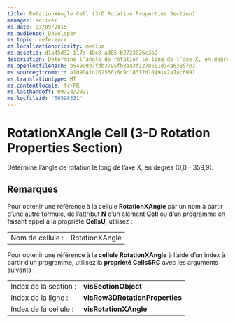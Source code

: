 ```yaml
---
title: RotationXAngle Cell (3-D Rotation Properties Section)
manager: soliver
ms.date: 03/09/2015
ms.audience: Developer
ms.topic: reference
ms.localizationpriority: medium
ms.assetid: d1a45d32-117a-48e8-ad65-b2723826c3b9
description: Détermine l’angle de rotation le long de l’axe X, en degrés (0,0 - 359,9).
ms.openlocfilehash: b5490937fdb3795fb3aa3f1278501d34a63857b3
ms.sourcegitcommit: a1d9041c20256616c9c183f7d1049142a7ac6991
ms.translationtype: MT
ms.contentlocale: fr-FR
ms.lasthandoff: 09/24/2021
ms.locfileid: "59598331"
---
```

# <a name="rotationxangle-cell-3-d-rotation-properties-section"></a>RotationXAngle Cell (3-D Rotation Properties Section)

Détermine l’angle de rotation le long de l’axe X, en degrés (0,0 - 359,9). 
  
## <a name="remarks"></a>Remarques

Pour obtenir une référence à la cellule **RotationXAngle** par un nom à partir d’une autre formule, de l’attribut **N** d’un élément **Cell** ou d’un programme en faisant appel à la propriété **CellsU,** utilisez : 
  
|||
|:-----|:-----|
|Nom de cellule :  <br/> |RotationXAngle  <br/> |
   
Pour obtenir une référence à la **cellule RotationXAngle** à l’aide d’un index à partir d’un programme, utilisez la **propriété CellsSRC** avec les arguments suivants : 
  
|||
|:-----|:-----|
|Index de la section :  <br/> |**visSectionObject** <br/> |
|Index de la ligne :  <br/> |**visRow3DRotationProperties** <br/> |
|Index de la cellule :  <br/> |**visRotationXAngle** <br/> |
   

